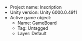 <!-- UNITY CODE ASSIST INSTRUCTIONS START -->
- Project name: Inscription
- Unity version: Unity 6000.0.49f1
- Active game object:
  - Name: GameBoard
  - Tag: Untagged
  - Layer: Default
<!-- UNITY CODE ASSIST INSTRUCTIONS END -->